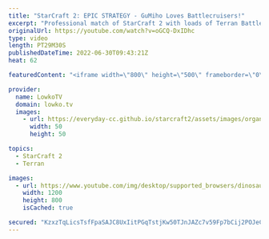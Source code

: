 ```yaml
---
title: "StarCraft 2: EPIC STRATEGY - GuMiho Loves Battlecruisers!"
excerpt: "Professional match of StarCraft 2 with loads of Terran Battlecruisers from GuMiho. In this Terran versus Zerg, Rogue decides to respond with a focus on Corruptors and eventually Infestors.  Rogue vs herO: https://youtu.be/rqFbx1bdKgA Game is from the OlimoLeague: https://www.patreon.com/olimoley/  Support"
originalUrl: https://youtube.com/watch?v=oGCQ-DxIDhc
type: video
length: PT29M30S
publishedDateTime: 2022-06-30T09:43:21Z
heat: 62

featuredContent: "<iframe width=\"800\" height=\"500\" frameborder=\"0\" src=\"https://www.youtube.com/embed/oGCQ-DxIDhc\" allow=\"accelerometer; autoplay; encrypted-media; gyroscope; picture-in-picture\" allowfullscreen></iframe>"

provider:
  name: LowkoTV
  domain: lowko.tv
  images:
    - url: https://everyday-cc.github.io/starcraft2/assets/images/organizations/lowko.tv-50x50.jpg
      width: 50
      height: 50

topics:
  - StarCraft 2
  - Terran

images:
  - url: https://www.youtube.com/img/desktop/supported_browsers/dinosaur.png
    width: 1200
    height: 800
    isCached: true

secured: "KzxzTqLicsTsfFpaSAJC8UxIitPGqTstjKw50TJnJAZc7v59Fp7bCij2POJeCGyh7tcYmVhEJQRfBzq08kuPeK18bYLXvTKy0tsRKcG2OqUzBmBqhmmxkVJy9L6CD/nC/xJnrsF+HzhQ7nOnLXV8wcwYWGlBqxulfIVfnADTLjeQq+bAAM48oYZb+kAhMlyjKcs0j3E8w6rchDfc1RsfomLkPAC/6YBI+FXD+7v4hyQKgPhMfXdpKx91ompnijWSrAP/+PdeR6gZRWDuk+wfCy3+qtBwvV2HUuLUxBT37eRWnp0BZrH+MDLaR0AtpqtOuAOyq+1JeOgFH69p7GZKVj4Q/5isAydrbgN1OBYd686bhEdcaUpNueYbqEnUYVAWQ5iK0AJPNhK4E0W1VBR8iW09UoPi1OCqAWxrADs1ILE=;6jp5bxzCnIYUW961PYZrWA=="
---
```


